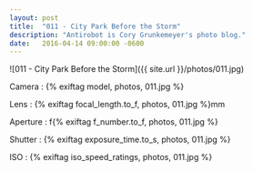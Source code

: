 ```yaml
---
layout: post
title:  "011 - City Park Before the Storm"
description: "Antirobot is Cory Grunkemeyer's photo blog."
date:   2016-04-14 09:00:00 -0600
---
```


![011 - City Park Before the Storm]({{ site.url }}/photos/011.jpg)

Camera
: {% exiftag model, photos, 011.jpg %}

Lens
: {% exiftag focal_length.to_f, photos, 011.jpg %}mm

Aperture
: f{% exiftag f_number.to_f, photos, 011.jpg %}

Shutter
: {% exiftag exposure_time.to_s, photos, 011.jpg %}

ISO
: {% exiftag iso_speed_ratings, photos, 011.jpg %}
